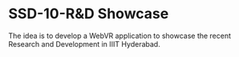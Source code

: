 # SSD-10-R&D Showcase
The idea is to develop a WebVR application to showcase the recent Research and Development in IIIT Hyderabad.
